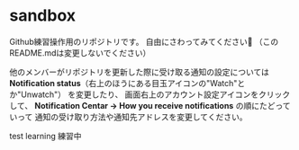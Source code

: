 sandbox
=======

Github練習操作用のリポジトリです。
自由にさわってみてください:rabbit:
（このREADME.mdは変更しないでください）

他のメンバーがリポジトリを更新した際に受け取る通知の設定については
**Notification status**（右上のほうにある目玉アイコンの"Watch"とか"Unwatch"） を変更したり、
画面右上のアカウント設定アイコンをクリックして、
**Notification Centar -> How you receive notifications**
の順にたどっていって 通知の受け取り方法や通知先アドレスを変更してください。

test
learning
練習中

